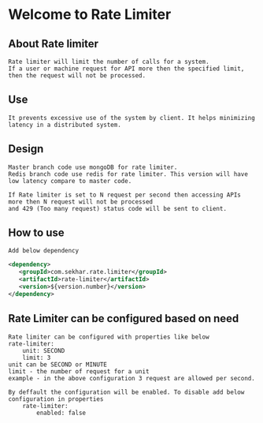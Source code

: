 # Welcome to Rate Limiter
## About Rate limiter
    Rate limiter will limit the number of calls for a system. 
    If a user or machine request for API more then the specified limit, then the request will not be processed.
## Use
    It prevents excessive use of the system by client. It helps minimizing latency in a distributed system.
    
## Design
    Master branch code use mongoDB for rate limiter.
    Redis branch code use redis for rate limiter. This version will have low latency compare to master code.
        
    If Rate limiter is set to N request per second then accessing APIs more then N request will not be processed
    and 429 (Too many request) status code will be sent to client.
    
## How to use
    Add below dependency
```xml
<dependency>
   <groupId>com.sekhar.rate.limiter</groupId>
   <artifactId>rate-limiter</artifactId>
   <version>${version.number}</version>
</dependency>
```
## Rate Limiter can be configured based on need
    Rate limiter can be configured with properties like below
    rate-limiter:
        unit: SECOND
        limit: 3
    unit can be SECOND or MINUTE
    limit - the number of request for a unit
    example - in the above configuration 3 request are allowed per second.
    
    By deffault the configuration will be enabled. To disable add below configuration in properties
        rate-limiter:
            enabled: false
